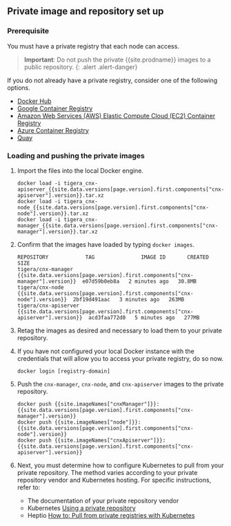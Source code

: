 ## Private image and repository set up


### Prerequisite

You must have a private registry that each node can access. 

> **Important**: Do not push the private {{site.prodname}} images to a public repository.
{: .alert .alert-danger}

If you do not already have a private registry, consider one of the following options.
- [Docker Hub](https://hub.docker.com/)
- [Google Container Registry](https://cloud.google.com/container-registry/)
- [Amazon Web Services (AWS) Elastic Compute Cloud (EC2) Container Registry](https://aws.amazon.com/ecr/pricing/)
- [Azure Container Registry](https://azure.microsoft.com/en-us/services/container-registry/)
- [Quay](https://quay.io/repository/)


### Loading and pushing the private images


1. Import the files into the local Docker engine. 

   ```
   docker load -i tigera_cnx-apiserver_{{site.data.versions[page.version].first.components["cnx-apiserver"].version}}.tar.xz
   docker load -i tigera_cnx-node_{{site.data.versions[page.version].first.components["cnx-node"].version}}.tar.xz
   docker load -i tigera_cnx-manager_{{site.data.versions[page.version].first.components["cnx-manager"].version}}.tar.xz
   ```

1. Confirm that the images have loaded by typing `docker images`. 

   ```
   REPOSITORY            TAG               IMAGE ID       CREATED         SIZE
   tigera/cnx-manager    {{site.data.versions[page.version].first.components["cnx-manager"].version}}  e07d59b0eb8a   2 minutes ago   30.8MB
   tigera/cnx-node       {{site.data.versions[page.version].first.components["cnx-node"].version}}  2bf19d491aac   3 minutes ago   263MB
   tigera/cnx-apiserver  {{site.data.versions[page.version].first.components["cnx-apiserver"].version}}  acd3faa772d0   5 minutes ago   277MB
   ```
   
1. Retag the images as desired and necessary to load them to your private repository.

1. If you have not configured your local Docker instance with the credentials that will 
   allow you to access your private registry, do so now. 

   ```
   docker login [registry-domain]
   ```
   
1. Push the `cnx-manager`, `cnx-node`, and `cnx-apiserver` images to the 
   private repository.

   ```
   docker push {{site.imageNames["cnxManager"]}}:{{site.data.versions[page.version].first.components["cnx-manager"].version}}
   docker push {{site.imageNames["node"]}}:{{site.data.versions[page.version].first.components["cnx-node"].version}}
   docker push {{site.imageNames["cnxApiserver"]}}:{{site.data.versions[page.version].first.components["cnx-apiserver"].version}}
   ```

1. Next, you must determine how to configure Kubernetes to pull from your private repository. The method varies according to your private repository vendor and Kubernetes hosting. For specific instructions, refer to:
   - The documentation of your private repository vendor
   - Kubernetes [Using a private repository](https://kubernetes.io/docs/concepts/containers/images/#using-a-private-registry)
   - Heptio [How to: Pull from private registries with Kubernetes](http://docs.heptio.com/content/private-registries.html)
